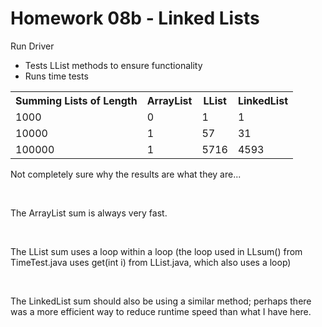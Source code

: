 # Homework 08b - Linked Lists

Run Driver

<ul>
	<li>Tests LList methods to ensure functionality</li>
	<li>Runs time tests</li>
</ul>

<table class="tg">
  <tr>
    <th class="tg-hgcj"><center>Summing Lists of Length</center></th>
    <th class="tg-c9cr">ArrayList</th>
    <th class="tg-c9cr">LList</th>
    <th class="tg-c9cr">LinkedList</th>
  </tr>
  <tr>
    <td class="tg-30rh">1000</td>
    <td class="tg-s6z2">0</td>
    <td class="tg-s6z2">1</td>
    <td class="tg-s6z2">1</td>
  </tr>
  <tr>
    <td class="tg-30rh">10000</td>
    <td class="tg-s6z2">1</td>
    <td class="tg-s6z2">57</td>
    <td class="tg-s6z2">31</td>
  </tr>
  <tr>
    <td class="tg-30rh">100000</td>
    <td class="tg-s6z2">1</td>
    <td class="tg-s6z2">5716</td>
    <td class="tg-s6z2">4593</td>
  </tr>
</table>

Not completely sure why the results are what they are...

<br>

The ArrayList sum is always very fast.

<br>

The LList sum uses a loop within a loop (the loop used in LLsum() from TimeTest.java uses get(int i) from LList.java, which also uses a loop)

<br>

The LinkedList sum should also be using a similar method; perhaps there was a more efficient way to reduce runtime speed than what I have here.
